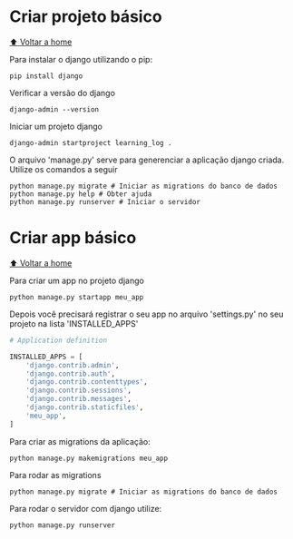 # Criar projeto básico

[:arrow_up: Voltar a home](https://github.com/Dirack/Estudos/tree/master/Python/django#django)

Para instalar o django utilizando o pip:

```
pip install django
```

Verificar a versão do django

```
django-admin --version
```

Iniciar um projeto django

```
django-admin startproject learning_log .
```

O arquivo 'manage.py' serve para generenciar a aplicação django criada. Utilize os comandos
a seguir

```
python manage.py migrate # Iniciar as migrations do banco de dados
python manage.py help # Obter ajuda
python manage.py runserver # Iniciar o servidor
```

# Criar app básico

[:arrow_up: Voltar a home](https://github.com/Dirack/Estudos/tree/master/Python/django#django)

Para criar um app no projeto django

```
python manage.py startapp meu_app
```

Depois você precisará registrar o seu app no arquivo 'settings.py' no seu projeto na lista 'INSTALLED_APPS'

```py
# Application definition

INSTALLED_APPS = [
    'django.contrib.admin',
    'django.contrib.auth',
    'django.contrib.contenttypes',
    'django.contrib.sessions',
    'django.contrib.messages',
    'django.contrib.staticfiles',
    'meu_app',
]
```

Para criar as migrations da aplicação:

```
python manage.py makemigrations meu_app
```

Para rodar as migrations

```
python manage.py migrate # Iniciar as migrations do banco de dados
```

Para rodar o servidor com django utilize:

```
python manage.py runserver
```
